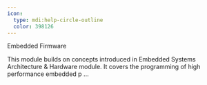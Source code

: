 ```yaml
---
icon:
  type: mdi:help-circle-outline
  color: 398126
---
```

Embedded Firmware

This module builds on concepts introduced in Embedded Systems Architecture & Hardware module. It covers the programming of high performance embedded p ... 
